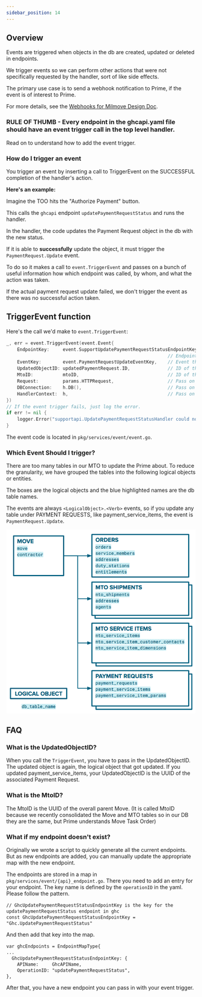 ```yaml
---
sidebar_position: 14
---
```


## Overview

Events are triggered when objects in the db are created, updated or deleted in endpoints.

We trigger events so we can perform other actions that were not specifically requested by the handler, sort of like side effects.

The primary use case is to send a webhook notification to Prime, if the event is of interest to Prime.

For more details, see the [Webhooks for Milmove Design Doc](https://docs.google.com/document/d/1tq2jWvuLXEv30Bab2S-nSj9V1bAzLrPk7DZo3xLX9-o/edit#heading=h.5x0d5h95i329).

### **RULE OF THUMB - Every endpoint in the ghcapi.yaml file should have an event trigger call in the top level handler.**

Read on to understand how to add the event trigger.

### How do I trigger an event

You trigger an event by inserting a call to TriggerEvent on the SUCCESSFUL completion of the handler's action.

**Here's an example:**

Imagine the TOO hits the "Authorize Payment" button.

This calls the `ghcapi` endpoint `updatePaymentRequestStatus` and runs the handler.

In the handler, the code updates the Payment Request object in the db with the new status.

If it is able to **successfully** update the object, it must trigger the `PaymentRequest.Update` event.

To do so it makes a call to `event.TriggerEvent` and passes on a bunch of useful information how which endpoint was called, by whom, and what the action was taken.

If the actual payment request update failed, we don't trigger the event as there was no successful action taken.

## TriggerEvent function

Here's the call we'd make to `event.TriggerEvent`:
```go
_, err = event.TriggerEvent(event.Event{
    EndpointKey:     event.SupportUpdatePaymentRequestStatusEndpointKey,
                                                            // Endpoint that is being handled
    EventKey:        event.PaymentRequestUpdateEventKey,    // Event that you want to trigger
    UpdatedObjectID: updatedPaymentRequest.ID,              // ID of the updated logical object
    MtoID:           mtoID,                                 // ID of the associated Move
    Request:         params.HTTPRequest,                    // Pass on the http.Request
    DBConnection:    h.DB(),                                // Pass on the pop.Connection
    HandlerContext:  h,                                     // Pass on the handlerContext
})
// If the event trigger fails, just log the error.
if err != nil {
    logger.Error("supportapi.UpdatePaymentRequestStatusHandler could not generate the event")
}
```

The event code is located in `pkg/services/event/event.go`.

### Which Event Should I trigger?

There are too many tables in our MTO to update the Prime about. To reduce the granularity, we have grouped the tables into the following logical objects or entities.

The boxes are the logical objects and the blue highlighted names are the db table names.

The events are always `<LogicalObject>.<Verb>` events, so if you update any table under PAYMENT REQUESTS, like payment_service_items, the event is `PaymentRequest.Update`.

![](/img/webhooks/push-objects.png)

## FAQ

### What is the UpdatedObjectID?

When you call the `TriggerEvent`, you have to pass in the UpdatedObjectID. The updated object is again, the logical object that got updated. If you updated payment_service_items, your UpdatedObjectID is the UUID of the associated Payment Request.

###  What is the MtoID?

The MtoID is the UUID of the overall parent Move. (It is called MtoID because we recently consolidated the Move and MTO tables so in our DB they are the same, but Prime understands Move Task Order)

### What if my endpoint doesn't exist?

Originally we wrote a script to quickly generate all the current endpoints. But as new endpoints are added, you can manually update the appropriate map with the new endpoint.

The endpoints are stored in a map in `pkg/services/event/{api}_endpoint.go`.
There you need to add an entry for your endpoint.
The key name is defined by the `operationID` in the yaml. Please follow the pattern.
```
// GhcUpdatePaymentRequestStatusEndpointKey is the key for the updatePaymentRequestStatus endpoint in ghc
const GhcUpdatePaymentRequestStatusEndpointKey = "Ghc.UpdatePaymentRequestStatus"
```

And then add that key into the map.
```
var ghcEndpoints = EndpointMapType{
...
  GhcUpdatePaymentRequestStatusEndpointKey: {
	APIName:     GhcAPIName,
	OperationID: "updatePaymentRequestStatus",
},
```

After that, you have a new endpoint you can pass in with your event trigger.

